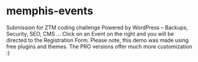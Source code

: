 # memphis-events
Submission for ZTM coding challenge 
Powered by WordPress – Backups, Security, SEO, CMS ...
Click on an Event on the right and you will be directed to the Registration Form.
Please note, this demo was made using free plugins and themes. The PRO versions offer much more customization :)
